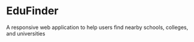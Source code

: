 # EduFinder
A responsive web application to help users find nearby schools, colleges, and universities
